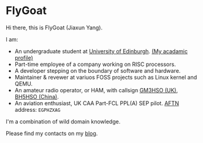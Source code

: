 # FlyGoat

Hi there, this is FlyGoat (Jiaxun Yang).

I am:
- An undergraduate student at [University of Edinburgh](https://www.ed.ac.uk). [(My acadamic profile)](https://www.ed.ac.uk/profile/jyang)
- Part-time employee of a company working on RISC processors.
- A developer stepping on the boundary of software and hardware.
- Maintainer & revewer at variuos FOSS projects such as Linux kernel and 
QEMU.
- An amateur radio operator, or HAM, with callsign [GM3HSO (UK)](https://www.qrz.com/db/GM3HSO), [BH5HSO (China)](https://www.qrz.com/db/BH5HSO).
- An aviation enthusiast, UK CAA Part-FCL PPL(A) SEP pilot. [AFTN](https://en.wikipedia.org/wiki/Aeronautical_Fixed_Telecommunication_Network) address: `EGPHZXAG`

I'm a combination of wild domain knowledge.

Please find my contacts on my [blog](https://www.flygoat.com).
